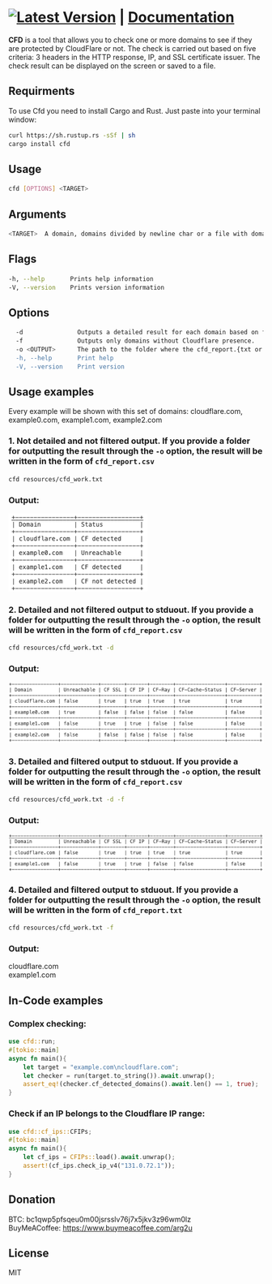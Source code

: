 [![Latest Version](https://img.shields.io/crates/v/cfd.svg)](https://crates.io/crates/cfd) | [Documentation](https://docs.rs/cfd)
===

**CFD** is a tool that allows you to check one or more domains to see if they are protected by CloudFlare or not. The check is carried out based on five criteria: 3 headers in the HTTP response, IP, and SSL certificate issuer. The check result can be displayed on the screen or saved to a file.

## **Requirments**
To use Cfd you need to install Cargo and Rust.
Just paste into your terminal window: 
```bash
curl https://sh.rustup.rs -sSf | sh
cargo install cfd
```

## **Usage**
```bash
cfd [OPTIONS] <TARGET>
```
## **Arguments**
```bash
<TARGET>  A domain, domains divided by newline char or a file with domains.
```
## **Flags**
```bash
-h, --help       Prints help information
-V, --version    Prints version information
```
## **Options**
```bash
  -d               Outputs a detailed result for each domain based on five checks.
  -f               Outputs only domains without Cloudflare presence.
  -o <OUTPUT>      The path to the folder where the cfd_report.{txt or csv} file will be stored. If a file won't be specified, output will be printed to stdout. If the detailed flag is set, the output will include checking details.
  -h, --help       Print help
  -V, --version    Print version
```
## **Usage examples**

Every example will be shown with this set of domains: cloudflare.com, example0.com, example1.com, example2.com
### 1. Not detailed and not filtered output. If you provide a folder for outputting the result through the `-o` option, the result will be written in the form of `cfd_report.csv`
```bash
cfd resources/cfd_work.txt
```
### Output:
![cfd resources/cfd_work.txt](resources/1.png)
### 2. Detailed and not filtered output to stduout. If you provide a folder for outputting the result through the `-o` option, the result will be written in the form of `cfd_report.csv`
```bash
cfd resources/cfd_work.txt -d 
```
### Output:
![cfd resources/cfd_work.txt -d](resources/2.png)
### 3. Detailed and filtered output to stduout. If you provide a folder for outputting the result through the `-o` option, the result will be written in the form of `cfd_report.csv`
```bash
cfd resources/cfd_work.txt -d -f 
```
### Output:
![cfd resources/cfd_work.txt -d -f ](resources/3.png)
### 4. Detailed and filtered output to stduout. If you provide a folder for outputting the result through the `-o` option, the result will be written in the form of `cfd_report.txt`
```bash
cfd resources/cfd_work.txt -f 
```
### Output:
cloudflare.com  
example1.com

## **In-Code examples**
### Complex checking:
```rust
use cfd::run;
#[tokio::main]
async fn main(){
    let target = "example.com\ncloudflare.com";
    let checker = run(target.to_string()).await.unwrap();
    assert_eq!(checker.cf_detected_domains().await.len() == 1, true);
}
```
### Check if an IP belongs to the Cloudflare IP range:
```rust
use cfd::cf_ips::CFIPs;
#[tokio::main]
async fn main(){
    let cf_ips = CFIPs::load().await.unwrap();
    assert!(cf_ips.check_ip_v4("131.0.72.1"));
}
```

## **Donation**

BTC: bc1qwp5pfsqeu0m00jsrsslv76j7x5jkv3z96wm0lz  
BuyMeACoffee: https://www.buymeacoffee.com/arg2u

## **License**

MIT
